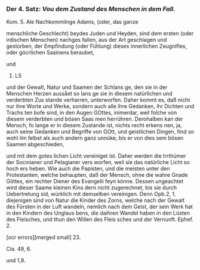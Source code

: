 <!--
OCR: content-0044.xml,content-0047.xml
Buchseite: 28 - 29
-->


### Der 4. Satz: *Vou dem Zustand des Menschen in dem Fall.*

Kom. 5. Ale Nachkommlinge Adams, (oder, das ganze

menschliche Geschlecht) beydes Juden und Heyden,
 sind dem ersten (oder irdischen Menschen) nachges
 fallen, aus der Art geschlagen und gestorben, der
Empfindung (oder Fühlung) dieses innerlichen
Zeugnifles, oder gócrlichen Saainens beraubet,

und

1.  LS

und der Gewalt, Natur und Saamen der Schlans ge, den sie in der Menschen
Herzen aussået so lans ge sie in diesem natürlichen und verderbten Zus
stande verharren, unterworfen. Daher kommt es, daß nicht nur ihre Worte
und Werke, sondern auch alle ihre Gedanken, ihr Dichten und Trachs ten
bofe sind, in den Augen GOttes, inimerdar, weil folche von diesem
verderbten und bösen Saas men herrühren. Derohalben kan der Mensch, fo
lange er in diesem Zustande ist, nichts recht erkens nen, ja, auch seine
Gedanken und Begriffe von GOtt, und geistlichen Dingen, find so wohl ilm
felbst als auch andern ganz unnúke, bis er von dies sem bösen Saamen
abgeschieden,

und mit dem gotes lichen Licht vereiniget ist. Daher werden die Irrthümer
der Socinianer und Pelagianer vers worfen, weil sie das natürliche Licht
so hoch ers heben. Wie auch die Papisten, und die meisten unter den
Protestanten, welche behaupten, daß der Mensch, ohne die wahre Gnade
Göttes, ein rechter Diener des Evangelii feyn könne. Dessen ungeachtet
wird dieser Saame kleinen Kins dern nicht zugerechnet, bis sie durch
Uebertretung sid, wúrklich mit demselben vereinigen. Denn Opb.2, 1.
diejenigen sind von Natur die Kinder des Zorns, welche nach der Gewalt
des Fürsten in der Luft wandeln, nemlich nach dem Geist, der sein Werk
hat in den Kindern des Unglaus bens, die daihren Wandel haben in den
Lüsten des Fleisches, und thun den Willen des Fleis sches und der
Vernunft. Ephef. 2.

[ocr errors][merged small]
23.

Cia. 49, 6.

und 1,9.